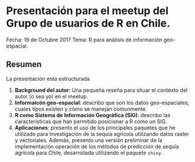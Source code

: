 # Presentación para el meetup del Grupo de usuarios de R en Chile.

Fecha: 19 de Octubre 2017
Tema: R para análisis de información geo-espacial.

## Resumen

La presentación esta estructurada
1. **Background del autor**: Una pequeña reseña para situar el contexto del autor (o sea yo) en el meetup.
2. **Informaicón geo-espacial**: describo que son los datos geo-espaciales, cuales tipos existen y cómo se manejan comunmente.
3. **R como Sistema de Información Geográfica (SIG)**: describo las caracteristicas que han permitido posicionar a R como un SIG.
4. **Aplicaciones**: presento el uso de los principales paquetes que he utilizado para investigación de la sequía agrícola utilizando datos raster y vectoriales. Además, presento una versión preliminar de la implementación operación de los métodos de predicción de sequía agrícola para Chile, desarrollada utilizando el paquete `shiny`.